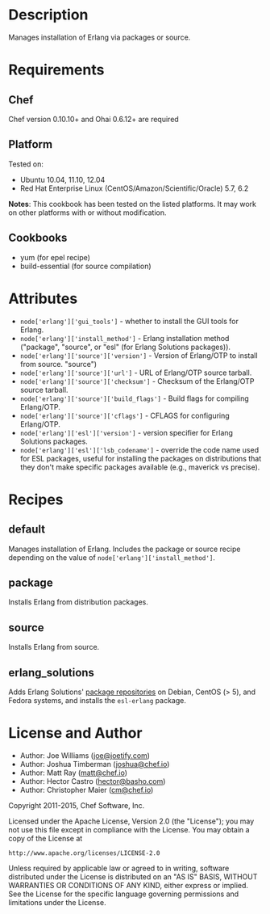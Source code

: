 Description
===========

Manages installation of Erlang via packages or source.

Requirements
============

## Chef

Chef version 0.10.10+ and Ohai 0.6.12+ are required

## Platform

Tested on:

* Ubuntu 10.04, 11.10, 12.04
* Red Hat Enterprise Linux (CentOS/Amazon/Scientific/Oracle) 5.7, 6.2

**Notes**: This cookbook has been tested on the listed platforms. It
  may work on other platforms with or without modification.

## Cookbooks

* yum (for epel recipe)
* build-essential (for source compilation)

Attributes
==========

* `node['erlang']['gui_tools']` - whether to install the GUI tools for
  Erlang.
* `node['erlang']['install_method']` - Erlang installation method
  ("package", "source", or "esl" (for Erlang Solutions packages)).
* `node['erlang']['source']['version']` - Version of Erlang/OTP to install from source.
  "source")
* `node['erlang']['source']['url']` - URL of Erlang/OTP source tarball.
* `node['erlang']['source']['checksum']` - Checksum of the Erlang/OTP source tarball.
* `node['erlang']['source']['build_flags']` - Build flags for compiling Erlang/OTP.
* `node['erlang']['source']['cflags']` - CFLAGS for configuring Erlang/OTP.
* `node['erlang']['esl']['version']` - version specifier for Erlang
  Solutions packages.
* `node['erlang']['esl']['lsb_codename']` - override the code name
  used for ESL packages, useful for installing the packages on
  distributions that they don't make specific packages available
  (e.g., maverick vs precise).

Recipes
=======

## default

Manages installation of Erlang. Includes the package or source recipe
depending on the value of `node['erlang']['install_method']`.

## package

Installs Erlang from distribution packages.

## source

Installs Erlang from source.

## erlang_solutions

Adds Erlang Solutions' [package repositories][] on Debian, CentOS (>
5), and Fedora systems, and installs the `esl-erlang` package.

[package repositories]:https://www.erlang-solutions.com/downloads/download-erlang-otp

License and Author
==================

* Author: Joe Williams (<joe@joetify.com>)
* Author: Joshua Timberman (<joshua@chef.io>)
* Author: Matt Ray (<matt@chef.io>)
* Author: Hector Castro (<hector@basho.com>)
* Author: Christopher Maier (<cm@chef.io>)

Copyright 2011-2015, Chef Software, Inc.

Licensed under the Apache License, Version 2.0 (the "License");
you may not use this file except in compliance with the License.
You may obtain a copy of the License at

    http://www.apache.org/licenses/LICENSE-2.0

Unless required by applicable law or agreed to in writing, software
distributed under the License is distributed on an "AS IS" BASIS,
WITHOUT WARRANTIES OR CONDITIONS OF ANY KIND, either express or implied.
See the License for the specific language governing permissions and
limitations under the License.
